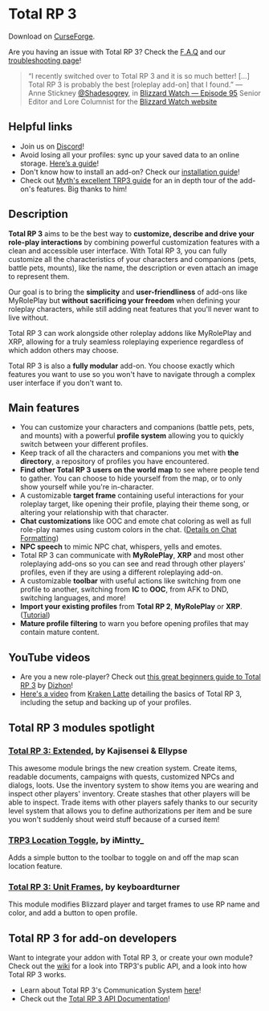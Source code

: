 # Total RP 3

Download on [CurseForge].

Are you having an issue with Total RP 3? Check the [F.A.Q] and our [troubleshooting page]!

> “I recently switched over to Total RP 3 and it is so much better! […] Total RP 3 is probably the best [roleplay add-on] that I found.”
> — Anne Stickney [@Shadesogrey](https://twitter.com/Shadesogrey), in [Blizzard Watch — Episode 95](http://bit.ly/2gtTgYf)
> Senior Editor and Lore Columnist for the [Blizzard Watch website](http://blizzardwatch.com)

</div>

## Helpful links

- Join us on [Discord]!
- Avoid losing all your profiles: sync up your saved data to an online storage. [Here’s a guide](https://github.com/Total-RP/Total-RP-3/wiki/How-to-backup-and-synchronize-your-add-ons-settings-using-a-cloud-service)!
- Don't know how to install an add-on? Check our [installation guide]!
- Check out [Myth's excellent TRP3 guide][myth's guide] for an in depth tour of the add-on's features. Big thanks to him!

## Description

**Total RP 3** aims to be the best way to **customize, describe and drive your role-play interactions** by combining powerful customization features with a clean and accessible user interface. With Total RP 3, you can fully customize all the characteristics of your characters and companions (pets, battle pets, mounts), like the name, the description or even attach an image to represent them.

Our goal is to bring the **simplicity** and **user-friendliness** of add-ons like MyRolePlay but **without sacrificing your freedom** when defining your roleplay characters, while still adding neat features that you'll never want to live without.

Total RP 3 can work alongside other roleplay addons like MyRolePlay and XRP, allowing for a truly seamless roleplaying experience regardless of which addon others may choose.

Total RP 3 is also a **fully modular** add-on. You choose exactly which features you want to use so you won't have to navigate through a complex user interface if you don't want to.

## Main features

- You can customize your characters and companions (battle pets, pets, and mounts) with a powerful **profile system** allowing you to quickly switch between your different profiles.
- Keep track of all the characters and companions you met with **the directory**, a repository of profiles you have encountered.
- **Find other Total RP 3 users on the world map** to see where people tend to gather. You can choose to hide yourself from the map, or to only show yourself while you're in-character.
- A customizable **target frame** containing useful interactions for your roleplay target, like opening their profile, playing their theme song, or altering your relationship with that character.
- **Chat customizations** like OOC and emote chat coloring as well as full role-play names using custom colors in the chat. ([Details on Chat Formatting][chatf])
- **NPC speech** to mimic NPC chat, whispers, yells and emotes.
- Total RP 3 can communicate with **MyRolePlay**, **XRP** and most other roleplaying add-ons so you can see and read through other players' profiles, even if they are using a different roleplaying add-on.
- A customizable **toolbar** with useful actions like switching from one profile to another, switching from **IC** to **OOC**, from AFK to DND, switching languages, and more!
- **Import your existing profiles** from **Total RP 2**, **MyRolePlay** or **XRP**. ([Tutorial][import])
- **Mature profile filtering** to warn you before opening profiles that may contain mature content.

## YouTube videos

- Are you a new role-player? Check out [this great beginners guide to Total RP 3](https://youtu.be/pVQBxD4DiPM) by [Dizhon](https://www.youtube.com/channel/UC8UncaFHm3yL1eTKCjGDNtw)!
- [Here's a video](https://youtu.be/pJyoBQVEVO8) from [Kraken Latte](https://www.youtube.com/c/KrakenLatte) detailing the basics of Total RP 3, including the setup and backing up of your profiles.

## Total RP 3 modules spotlight

### [Total RP 3: Extended](https://www.curseforge.com/wow/addons/total-rp-3-extended), by Kajisensei & Ellypse

This awesome module brings the new creation system. Create items, readable documents, campaigns with quests, customized NPCs and dialogs, loots. Use the inventory system to show items you are wearing and inspect other players' inventory. Create stashes that other players will be able to inspect. Trade items with other players safely thanks to our security level system that allows you to define authorizations per item and be sure you won't suddenly shout weird stuff because of a cursed item!

### [TRP3 Location Toggle](https://www.curseforge.com/wow/addons/trp3-location-toggle), by iMintty_

Adds a simple button to the toolbar to toggle on and off the map scan location feature.

### [Total RP 3: Unit Frames](https://www.curseforge.com/wow/addons/total-rp-3-unit-frames), by keyboardturner

This module modifies Blizzard player and target frames to use RP name and color, and add a button to open profile.

## Total RP 3 for add-on developers

Want to integrate your addon with Total RP 3, or create your own module? Check out the [wiki](https://github.com/Total-RP/Total-RP-3/wiki) for a look into TRP3's public API, and a look into how Total RP 3 works.

- Learn about Total RP 3's Communication System [here](https://github.com/Total-RP/Total-RP-3/wiki/Communication-system)!
- Check out the [Total RP 3 API Documentation](https://github.com/Total-RP/Total-RP-3/wiki/Total-RP-3%27s-API-documentation)!

[CurseForge]: http://curse.totalrp3.info
[Discord]: http://discord.totalrp3.info
[myth's guide]: http://tinyurl.com/myths-trp3-guide

[F.A.Q]: https://github.com/Total-RP/Total-RP-3/wiki/Frequently-Asked-Questions
[troubleshooting page]: https://github.com/Total-RP/Total-RP-3/wiki/Troubleshooting-Common-Issues

[installation guide]: https://github.com/Total-RP/Total-RP-3/wiki/How-to-install-and-update-Total-RP-3
[import]: https://github.com/Total-RP/Total-RP-3/wiki/How-to-import-your-existing-RP-profiles-from-another-add-on
[chatf]: https://github.com/Total-RP/Total-RP-3/wiki/Chat-formatting-in-Total-RP-3
